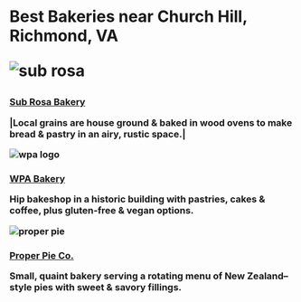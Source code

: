  <h1>Best Bakeries near Church Hill, Richmond, VA




![sub rosa](http://static1.squarespace.com/static/5318ae3ee4b04f773bfb8c03/t/573497cfd210b818769423c7/1523971540160/)<h3>[Sub Rosa Bakery](http://www.subrosabakery.com/)

|Local grains are house ground & baked in wood ovens to make bread & pastry in an airy, rustic space.|

![wpa logo](http://static1.squarespace.com/static/563f79dce4b040da969529a9/t/586ee506b3db2b558ec2285e/1516412879775/)<h3>[WPA Bakery](http://wpasouthside.com/)

Hip bakeshop in a historic building with pastries, cakes & coffee, plus gluten-free & vegan options.


![proper pie](https://scontent-iad3-1.xx.fbcdn.net/v/t1.0-9/300984_174464975963132_1832851787_n.jpg?_nc_cat=0&oh=114ea514ee9c0efe2b44d8f5077d2f88&oe=5B516782)<h3>[Proper Pie Co.](http://properpieco.com/)

Small, quaint bakery serving a rotating menu of New Zealand–style pies with sweet & savory fillings.
